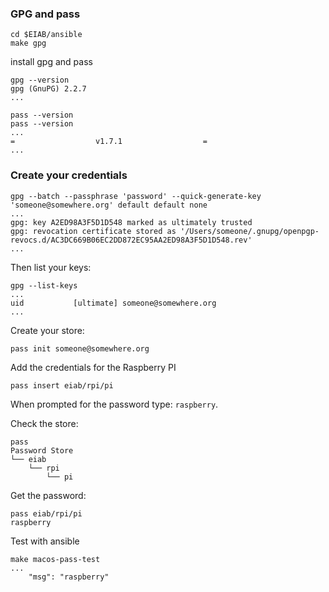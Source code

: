 ### GPG and pass

```
cd $EIAB/ansible
make gpg
```

install gpg and pass

```
gpg --version
gpg (GnuPG) 2.2.7
...
```

```
pass --version
pass --version
...
=                  v1.7.1                  =
...
```

### Create your credentials

```
gpg --batch --passphrase 'password' --quick-generate-key 'someone@somewhere.org' default default none
...
gpg: key A2ED98A3F5D1D548 marked as ultimately trusted
gpg: revocation certificate stored as '/Users/someone/.gnupg/openpgp-revocs.d/AC3DC669B06EC2DD872EC95AA2ED98A3F5D1D548.rev'
...
```

Then list your keys:

```
gpg --list-keys
...
uid           [ultimate] someone@somewhere.org
...
```

Create your store:

```
pass init someone@somewhere.org
```

Add the credentials for the Raspberry PI

```
pass insert eiab/rpi/pi
```

When prompted for the password type: `raspberry`.

Check the store:

```
pass
Password Store
└── eiab
    └── rpi
        └── pi
```

Get the password:

```
pass eiab/rpi/pi
raspberry
```

Test with ansible

```
make macos-pass-test
...
    "msg": "raspberry"
```
